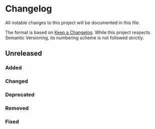 Changelog
=========

All notable changes to this project will be documented in this file.

The format is based on [Keep a Changelog](https://keepachangelog.com).
While this project respects Semantic Versioning, its numbering scheme is not
followed strictly.

## Unreleased
### Added

### Changed

### Deprecated

### Removed

### Fixed
